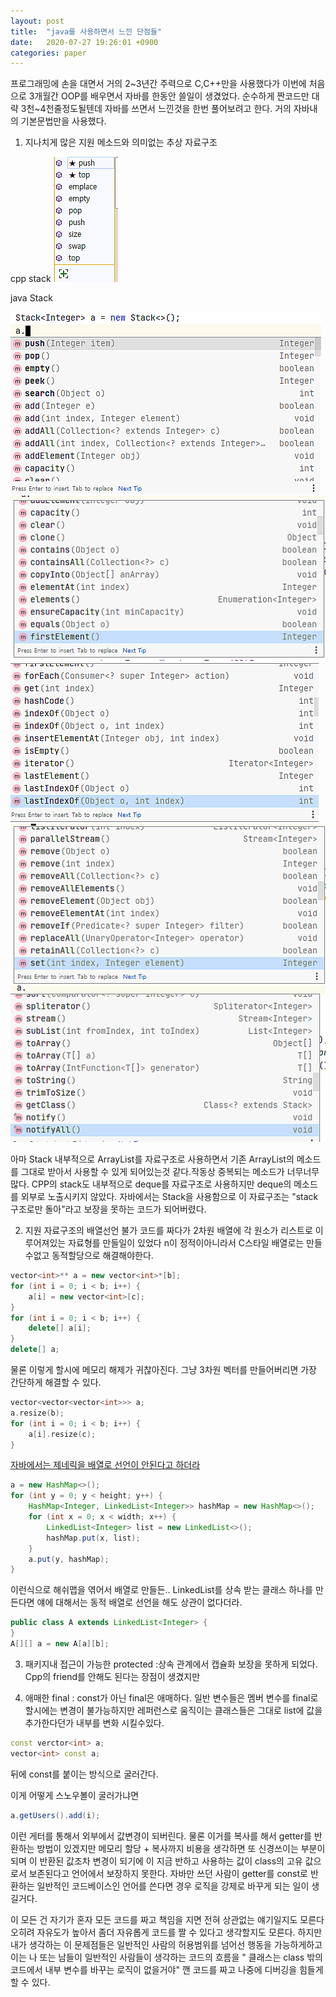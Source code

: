 ```yaml
---
layout: post
title:  "java를 사용하면서 느낀 단점들"
date:   2020-07-27 19:26:01 +0900
categories: paper
---
```

프로그래밍에 손을 대면서 거의 2~3년간 주력으로 C,C++만을 사용했다가 이번에 처음으로 3개월간 OOP를 배우면서 자바를 한동안 쓸일이 생겼었다. 순수하게 짠코드만 대략 3천~4천줄정도될텐데 자바를 쓰면서 느낀것을 한번 풀어보려고 한다. 거의 자바내의 기본문법만을 사용했다.

1. 지나치게 많은 지원 메소드와 의미없는 추상 자료구조

cpp stack
![image](/assets/img/hatejava/ex.PNG)

java Stack

![image](/assets/img/hatejava/ex2.PNG)
![image](/assets/img/hatejava/ex3.PNG)
![image](/assets/img/hatejava/ex4.PNG)
![image](/assets/img/hatejava/ex5.PNG)
![image](/assets/img/hatejava/ex6.PNG)


아마 Stack 내부적으로 ArrayList를 자료구조로 사용하면서 기존 ArrayList의 메소드를 그대로 받아서 사용할 수 있게 되어있는것 같다.작동상 중복되는 메소드가 너무너무 많다. CPP의 stack도 내부적으로 deque를 자료구조로 사용하지만 deque의 메소드를 외부로 노출시키지 않았다.
자바에서는 Stack을 사용함으로 이 자료구조는 "stack구조로만 돌아"라고 보장을 못하는 코드가 되어버렸다.

2. 지원 자료구조의 배열선언 불가
코드를 짜다가 2차원 배열에 각 원소가 리스트로 이루어져있는 자료형를 만들일이 있었다
n이 정적이아니라서 C스타일 배열로는 만들수없고 동적할당으로 해결해야한다.
```cpp
vector<int>** a = new vector<int>*[b];
for (int i = 0; i < b; i++) {
    a[i] = new vector<int>[c];
}
for (int i = 0; i < b; i++) {
    delete[] a[i];
}
delete[] a;
```
물론 이렇게 할시에 메모리 해제가 귀찮아진다.
그냥 3차원 벡터를 만들어버리면 가장 간단하게 해결할 수 있다.
```cpp
vector<vector<vector<int>>> a;
a.resize(b);
for (int i = 0; i < b; i++) {
    a[i].resize(c);
}
```

[자바에서는 제네릭을 배열로 선언이 안된다고 하더라 ](https://www.tothenew.com/blog/why-is-generic-array-creation-not-allowed-in-java/)

```java
a = new HashMap<>();
for (int y = 0; y < height; y++) {
    HashMap<Integer, LinkedList<Integer>> hashMap = new HashMap<>();
    for (int x = 0; x < width; x++) {
        LinkedList<Integer> list = new LinkedList<>();
        hashMap.put(x, list);
    }
    a.put(y, hashMap);
}
```

이런식으로 해쉬맵을 엮어서 배열로 만들든..
LinkedList<Integer>를 상속 받는 클래스 하나를 만든다면 얘에 대해서는 동적 배열로 선언을 해도 상관이 없다더라.
```java
public class A extends LinkedList<Integer> {
}
A[][] a = new A[a][b];
```

3.  패키지내 접근이 가능한 protected :상속 관계에서 캡슐화 보장을 못하게 되었다. Cpp의 friend를 안해도 된다는 장점이 생겼지만

4. 애매한 final : const가 아닌 final은 애매하다. 
일반 변수들은 멤버 변수를 final로 할시에는 변경이 불가능하지만 레퍼런스로 움직이는 클래스들은 그대로 list에 값을 추가한다던가 내부를 변화 시킬수있다. 
```c++
const verctor<int> a;
vector<int> const a;
```
뒤에 const를 붙이는 방식으로 굴러간다.

이게 어떻게 스노우볼이 굴러가냐면
```java
a.getUsers().add(i);
```
이런 게터를 통해서 외부에서 값변경이 되버린다. 물론 이거를 복사를 해서 getter를 반환하는 방법이 있겠지만 메모리 할당 + 복사까지 비용을 생각하면 또 신경쓰이는 부분이 되며 이 반환된 값조차 변경이 되기에 이 지금 반하고 사용하는 값이 class의 고유 값으로서 보존된다고 언어에서 보장하지 못한다. 자바만 쓰던 사람이 getter를 const로 반환하는 일반적인 코드베이스인 언어를 쓴다면 경우 로직을 강제로 바꾸게 되는 일이 생길거다.

이 모든 건 자기가 혼자 모든 코드를 짜고 책임을 지면 전혀 상관없는 얘기일지도 모른다 오히려 자유도가 높아서 좀더 자유롭게 코드를 짤 수 있다고 생각할지도 모른다. 하지만 내가 생각하는 이 문제점들은 일반적인 사람의 허용범위를 넘어선 행동을 가능하게하고 이는 나 또는 남들이 일반적인 사람들이 생각하는 코드의 흐름을 " 클래스는 class 밖의 코드에서 내부 변수를 바꾸는 로직이 없을거야" 깬 코드를 짜고 나중에 디버깅을 힘들게 할 수 있다.